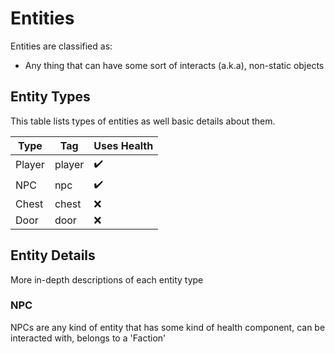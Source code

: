 # Entities

Entities are classified as:
- Any thing that can have some sort of interacts
(a.k.a), non-static objects

## Entity Types

This table lists types of entities as well basic details about them.

| Type | Tag | Uses Health |
|------|-----|-------------|
| Player | player | :heavy_check_mark: |
| NPC | npc | :heavy_check_mark: |
| Chest | chest | :x: |
| Door | door | :x: |


## Entity Details

More in-depth descriptions of each entity type

### NPC

NPCs are any kind of entity that has some kind of health component, can be interacted with, belongs to a 'Faction'  